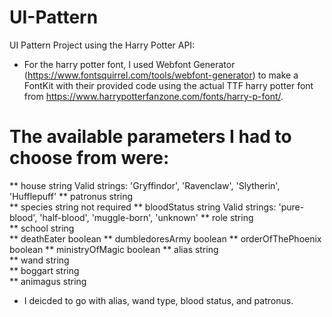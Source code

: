 # UI-Pattern
UI Pattern Project
using the Harry Potter API:

* For the harry potter font, I used Webfont Generator (https://www.fontsquirrel.com/tools/webfont-generator) to make a FontKit with their provided code using the actual TTF harry potter font from https://www.harrypotterfanzone.com/fonts/harry-p-font/.


# The available parameters I had to choose from were:
** house	string	Valid strings: 'Gryffindor', 'Ravenclaw', 'Slytherin', 'Hufflepuff'
** patronus	string	
** species	string	not required
** bloodStatus	string	Valid strings: 'pure-blood', 'half-blood', 'muggle-born', 'unknown'
** role	string	
** school	string	
** deathEater	boolean	
** dumbledoresArmy	boolean	
** orderOfThePhoenix	boolean	
** ministryOfMagic	boolean	
** alias	string	
** wand	string	
** boggart	string	
** animagus	string	
* I deicded to go with alias, wand type, blood status, and patronus.

